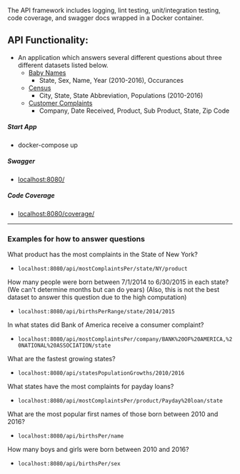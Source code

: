 The API framework includes logging, lint testing, unit/integration testing, code coverage, and swagger docs wrapped in a Docker container.

## API Functionality:
* An application which answers several different questions about three different datasets listed below.
  - [Baby Names](https://catalog.data.gov/dataset/baby-names-from-social-security-card-applications-data-by-state-and-district-of-)
    - State, Sex, Name, Year (2010-2016), Occurances
  - [Census](https://www.census.gov/data/datasets/2016/demo/popest/total-cities-and-towns.html)
    - City, State, State Abbreviation, Populations (2010-2016)
  - [Customer Complaints](http://catalog.data.gov/dataset/consumer-complaint-database#topic=consumer_navigation)
    - Company, Date Received, Product, Sub Product, State, Zip Code

##### Start App
* docker-compose up

##### Swagger
* [localhost:8080/](localhost:8080/)

##### Code Coverage
* [localhost:8080/coverage/](localhost:8080/coverage/)

---------------------------------------------------------

### Examples for how to answer questions

What product has the most complaints in the State of New York?
* ```localhost:8080/api/mostComplaintsPer/state/NY/product```

How many people were born between 7/1/2014 to 6/30/2015 in each state? (We can't determine months but can do years) (Also, this is not the best dataset to answer this question due to the high computation)
* ```localhost:8080/api/birthsPerRange/state/2014/2015```

In what states did Bank of America receive a consumer complaint?
* ```localhost:8080/api/mostComplaintsPer/company/BANK%20OF%20AMERICA,%20NATIONAL%20ASSOCIATION/state```

What are the fastest growing states?
* ```localhost:8080/api/statesPopulationGrowths/2010/2016```

What states have the most complaints for payday loans?
* ```localhost:8080/api/mostComplaintsPer/product/Payday%20loan/state```

What are the most popular first names of those born between 2010 and 2016?
* ```localhost:8080/api/birthsPer/name```

How many boys and girls were born between 2010 and 2016?
* ```localhost:8080/api/birthsPer/sex```